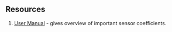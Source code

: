## Resources
1. [User Manual](https://www.spec-sensors.com/wp-content/uploads/2016/06/Analog-SDK-Users-Manual-v18.pdf) - gives overview of important sensor coefficients.
